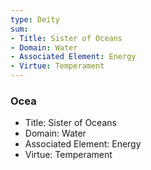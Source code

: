 ```yaml
---
type: Deity
sum:
- Title: Sister of Oceans
- Domain: Water 
- Associated Element: Energy 
- Virtue: Temperament
---
```

### Ocea
- Title: Sister of Oceans
- Domain: Water 
- Associated Element: Energy  
- Virtue: Temperament
